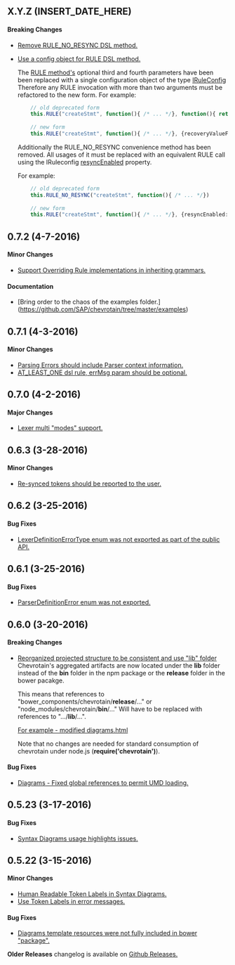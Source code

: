## X.Y.Z (INSERT_DATE_HERE)

#### Breaking Changes
- [Remove RULE_NO_RESYNC DSL method.](#172)
- [Use a config object for RULE DSL method.](#168)

  The [RULE method's](http://sap.github.io/chevrotain/documentation/0_7_2/classes/parser.html#rule) optional third and fourth parameters 
  have been been replaced with a single configuration object of the type [IRuleConfig](http://sap.github.io/chevrotain/documentation/0_8_0/interfaces/iruleconfig.html)
  Therefore any RULE invocation with more than two arguments must be refactored to the new form.
  For example:
  
  ```Typescript
      // old deprecated form  
      this.RULE("createStmt", function(){ /* ... */}, function(){ return 666 })
      
      // new form
      this.RULE("createStmt", function(){ /* ... */}, {recoveryValueFunc: function(){ return 666 }})
  ```
  
  Additionally the RULE_NO_RESYNC convenience method has been removed.
  All usages of it must be replaced with an equivalent RULE call using the IRuleconfig [resyncEnabled](http://sap.github.io/chevrotain/documentation/0_8_0/interfaces/iruleconfig.html#resyncenabled)
  property.
  
  For example:
  ```Typescript
      // old deprecated form  
      this.RULE_NO_RESYNC("createStmt", function(){ /* ... */})
    
      // new form
      this.RULE("createStmt", function(){ /* ... */}, {resyncEnabled: false})
   ```
  

## 0.7.2 (4-7-2016)

#### Minor Changes
- [Support Overriding Rule implementations in inheriting grammars.](#169)

#### Documentation 
- [Bring order to the chaos of the examples folder.] (https://github.com/SAP/chevrotain/tree/master/examples)


## 0.7.1 (4-3-2016)

#### Minor Changes
- [Parsing Errors should include Parser context information.](#165)
- [AT_LEAST_ONE dsl rule, errMsg param should be optional.](#91)


## 0.7.0 (4-2-2016)

#### Major Changes
- [Lexer multi "modes" support.](#134)


## 0.6.3 (3-28-2016)

#### Minor Changes
- [Re-synced tokens should be reported to the user.](#154)


## 0.6.2 (3-25-2016)

#### Bug Fixes
- [LexerDefinitionErrorType enum was not exported as part of the public API.](#158)


## 0.6.1 (3-25-2016)

#### Bug Fixes
- [ParserDefinitionError enum was not exported.](https://github.com/SAP/chevrotain/commit/96edf7fe26d41f25272ea2a39d27fd7eb27991b2)


## 0.6.0 (3-20-2016)

#### Breaking Changes
- [Reorganized projected structure to be consistent and use "lib" folder](#155)
  Chevrotain's aggregated artifacts are now located under the **lib** folder instead of the **bin** folder in the npm package
  or the **release** folder in the bower pacakge.

  This means that references to "bower_components/chevrotain/**release**/..."  or "node_modules/chevrotain/**bin**/..."
  Will have to be replaced with references to ".../**lib**/...".
  
  [For example - modified diagrams.html](https://github.com/SAP/chevrotain/pull/155/files#diff-c5283f95a0a6408c8016dcaff5abe0fa)
  
  Note that no changes are needed for standard consumption of chevrotain under node.js (**require('chevrotain')**).
  

#### Bug Fixes
- [Diagrams - Fixed global references to permit UMD loading.](#152) 



## 0.5.23 (3-17-2016)

#### Bug Fixes
- [Syntax Diagrams usage highlights issues.](#149) 



## 0.5.22 (3-15-2016)

#### Minor Changes
- [Human Readable Token Labels in Syntax Diagrams.](#144)
- [Use Token Labels in error messages.](#146)

#### Bug Fixes
- [Diagrams template resources were not fully included in bower "package".](#145) 

**Older Releases** changelog is available on [Github Releases.](https://github.com/SAP/chevrotain/releases)
